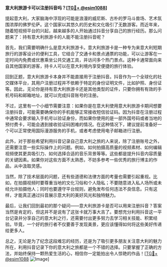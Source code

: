 **意大利旅游卡可以注册抖音吗？[[TG💪+ @esim1088](https://t.me/s/esim1088)]**

提起意大利，大家脑海中浮现的可能是浪漫的威尼斯、古朴的罗马斗兽场、艺术氛围浓厚的佛罗伦萨。这个国家以其悠久的历史和文化吸引了无数游客。而近年来，随着短视频平台的兴起，越来越多的人开始通过抖音分享自己的旅行经历。那么问题来了：持有意大利旅游卡的人能不能注册抖音呢？

首先，我们需要明确什么是意大利旅游卡。意大利旅游卡是一种专为来意大利短期旅行的游客设计的便利工具，它结合了交通卡和景点通票的功能，可以让游客在一定时间内免费或优惠乘坐公共交通工具，并访问多个热门景点。这种卡通常面向来自其他国家的游客，持卡人可以在意大利境内享受便捷的旅行体验。

回到正题，意大利旅游卡本身并不能直接用于注册抖音。抖音作为一个全球化的社交媒体平台，其用户注册过程并不依赖于特定的身份证明文件，比如护照、身份证等。因此，无论你是持有意大利旅游卡还是其他类型的证件，只要你拥有有效的手机号码和邮箱地址，就可以完成抖音账号的注册。

不过，这里有一个小细节需要注意：如果你是在意大利使用意大利旅游卡期间想要注册抖音，可能需要确保你的手机能够正常接收短信验证码。因为抖音在注册过程中通常会要求输入手机号以验证身份，而如果你使用的是一部外国号码或者当地的预付费卡，可能会遇到接收验证码困难的情况。在这种情况下，建议提前准备好一个可以正常使用国际漫游服务的手机，或者考虑使用电子邮箱进行注册。

此外，对于那些希望利用抖音记录自己意大利之旅的人来说，除了注册账号之外，还需要注意一些实际操作上的问题。例如，如何拍摄高质量的视频素材、如何编辑视频使其更具吸引力、如何选择合适的音乐背景等等。这些都是提升抖音内容质量的关键因素。如果你对这些方面不太熟悉，不妨多参考一些优秀的旅行博主的作品，从中汲取灵感。

当然，除了技术层面的问题，还有些道德和法律方面的考量也需要引起重视。比如，在拍摄视频时要尊重当地的文化习俗和个人隐私；不要随意进入私人场所或未经允许拍摄他人；同时也要遵守平台规则，避免发布任何违法不良信息。只有这样，才能真正通过抖音展示意大利的美好风光和独特魅力。

最后，让我们回到最初的那个疑问——意大利旅游卡是否可以用来注册抖音？答案当然是肯定的，但这并不是说有了这张卡就万事大吉了。要想充分利用抖音这一平台记录并分享自己的意大利之行，还需要付出更多努力去学习相关技能、积累经验。毕竟，一个好的旅行者不仅要善于发现美景，更应该懂得如何将这些美好传递给更多人。

总之，无论是为了纪念这段难忘的经历，还是为了吸引更多朋友关注意大利的魅力所在，利用抖音记录下你的意大利之旅都是一个不错的选择。只要掌握了正确的方法，并始终保持一颗热爱生活的心，相信你一定能拍出令人惊艳的作品！[[TG💪+ @esim1088](https://t.me/s/esim1088) ![Image](https://i.postimg.cc/4NQfJmqS/Snipaste-2025-05-13-00-14-12.png)]